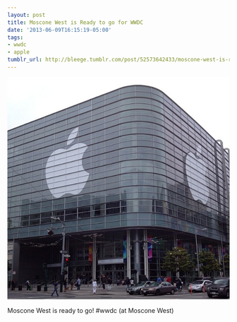 ```yaml
---
layout: post
title: Moscone West is Ready to go for WWDC
date: '2013-06-09T16:15:19-05:00'
tags:
- wwdc
- apple
tumblr_url: http://bleege.tumblr.com/post/52573642433/moscone-west-is-ready-to-go-wwdc-at-moscone
---
```


![](/tumblr_files/tumblr_mo59pjRn8g1rsjbmgo1_1280.jpg)

<!--excerpt.start-->
Moscone West is ready to go! #wwdc (at Moscone West)
<!--excerpt.end-->